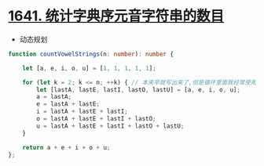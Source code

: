 
# [1641. 统计字典序元音字符串的数目](https://leetcode-cn.com/problems/count-sorted-vowel-strings/)

- 动态规划

```typescript
function countVowelStrings(n: number): number {

    let [a, e, i, o, u] = [1, 1, 1, 1, 1];

    for (let k = 2; k <= n; ++k) { // 本来早就写出来了,但是循环里面我经常使用i,导致卡了很久很久
        let [lastA, lastE, lastI, lastO, lastU] = [a, e, i, o, u];
        a = lastA;
        e = lastA + lastE;
        i = lastA + lastE + lastI;
        o = lastA + lastE + lastI + lastO;
        u = lastA + lastE + lastI + lastO + lastU;
    }

    return a + e + i + o + u;
};
```
